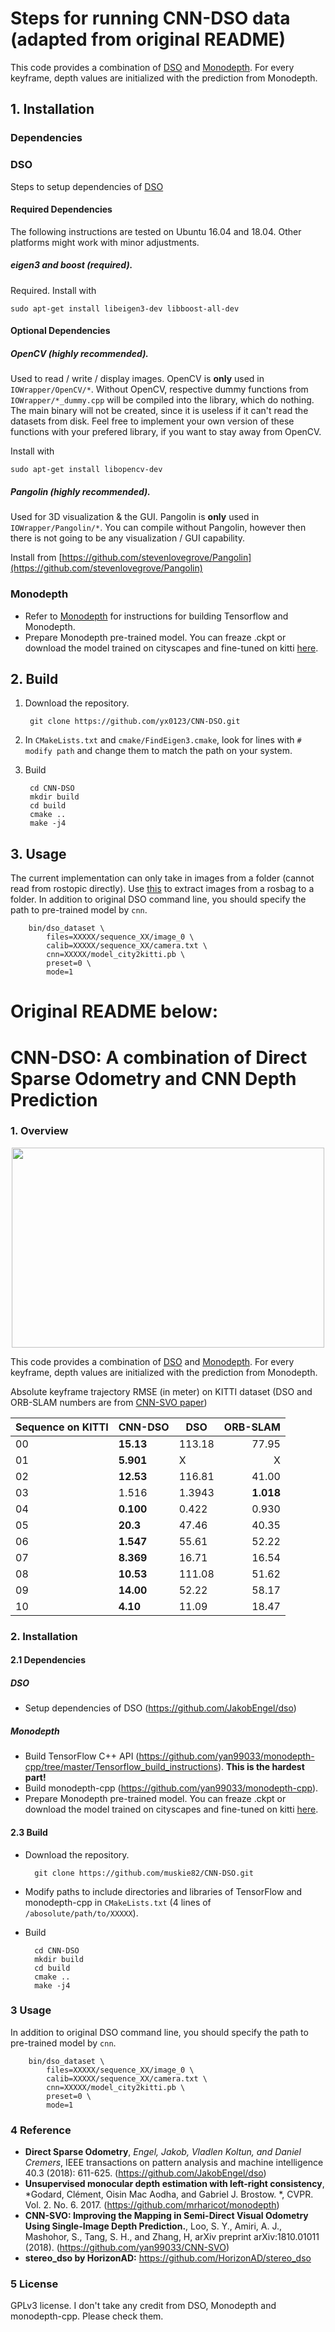# Steps for running CNN-DSO data (adapted from original README)
This code provides a combination of [DSO](https://vision.in.tum.de/research/vslam/dso) and [Monodepth](http://visual.cs.ucl.ac.uk/pubs/monoDepth/).
For every keyframe, depth values are initialized with the prediction from Monodepth.
## 1. Installation
### Dependencies

### DSO
Steps to setup dependencies of [DSO](https://github.com/JakobEngel/dso)
#### Required Dependencies
The following instructions are tested on Ubuntu 16.04 and 18.04. Other platforms might work with minor adjustments.
##### eigen3 and boost (required).
Required. Install with

    sudo apt-get install libeigen3-dev libboost-all-dev

#### Optional Dependencies

##### OpenCV (highly recommended).
Used to read / write / display images.
OpenCV is **only** used in `IOWrapper/OpenCV/*`. Without OpenCV, respective 
dummy functions from `IOWrapper/*_dummy.cpp` will be compiled into the library, which do nothing.
The main binary will not be created, since it is useless if it can't read the datasets from disk.
Feel free to implement your own version of these functions with your prefered library, 
if you want to stay away from OpenCV.

Install with

	sudo apt-get install libopencv-dev

##### Pangolin (highly recommended).
Used for 3D visualization & the GUI.
Pangolin is **only** used in `IOWrapper/Pangolin/*`. You can compile without Pangolin, 
however then there is not going to be any visualization / GUI capability. 

Install from [https://github.com/stevenlovegrove/Pangolin](https://github.com/stevenlovegrove/Pangolin)

### Monodepth
- Refer to [Monodepth](https://github.com/yx0123/monodepth-cpp) for instructions for building Tensorflow and Monodepth.
- Prepare Monodepth pre-trained model. You can freaze .ckpt or download the model trained on cityscapes and fine-tuned on kitti [here](https://github.com/yx0123/monodepth-cpp/tree/master/model). 

## 2. Build

1. Download the repository.

		git clone https://github.com/yx0123/CNN-DSO.git

2. In `CMakeLists.txt` and `cmake/FindEigen3.cmake`, look for lines with `# modify path` and change them to match the path on your system. 

3. Build

		cd CNN-DSO
		mkdir build
		cd build
		cmake ..
		make -j4

## 3. Usage
The current implementation can only take in images from a folder (cannot read from rostopic directly). Use [this](https://github.com/yx0123/bag_to_images) to extract images from a rosbag to a folder. 
In addition to original DSO command line, you should specify the path to pre-trained model by `cnn`.

		bin/dso_dataset \
			files=XXXXX/sequence_XX/image_0 \
			calib=XXXXX/sequence_XX/camera.txt \
			cnn=XXXXX/model_city2kitti.pb \
			preset=0 \
			mode=1

# Original README below:

# CNN-DSO: A combination of Direct Sparse Odometry and CNN Depth Prediction 

### 1. Overview
<p align="center"> <img src="https://github.com/muskie82/CNN-DSO/blob/master/gif/demo.gif" width="500" height="320"> </p>

This code provides a combination of [DSO](https://vision.in.tum.de/research/vslam/dso) and [Monodepth](http://visual.cs.ucl.ac.uk/pubs/monoDepth/).
For every keyframe, depth values are initialized with the prediction from Monodepth.

Absolute keyframe trajectory RMSE (in meter)
on KITTI dataset (DSO and ORB-SLAM numbers are from [CNN-SVO paper](https://arxiv.org/pdf/1810.01011.pdf))

|Sequence on KITTI|CNN-DSO|DSO|ORB-SLAM|
|---|---|---|---:|
|00|**15.13**|113.18|77.95|
|01|**5.901**|X|X|
|02|**12.53**|116.81|41.00|
|03|1.516|1.3943|**1.018**|
|04|**0.100**|0.422|0.930|
|05|**20.3**|47.46|40.35|
|06|**1.547**|55.61|52.22|
|07|**8.369**|16.71|16.54|
|08|**10.53**|111.08|51.62|
|09|**14.00**|52.22|58.17|
|10|**4.10**|11.09|18.47|

### 2. Installation
#### 2.1 Dependencies
##### DSO
- Setup dependencies of DSO (https://github.com/JakobEngel/dso)

##### Monodepth
- Build TensorFlow C++ API (https://github.com/yan99033/monodepth-cpp/tree/master/Tensorflow_build_instructions). **This is the hardest part!** 
- Build monodepth-cpp (https://github.com/yan99033/monodepth-cpp). 
- Prepare Monodepth pre-trained model. You can freaze .ckpt or download the model trained on cityscapes and fine-tuned on kitti [here](https://github.com/yan99033/monodepth-cpp/tree/master/model). 


#### 2.3 Build

- Download the repository.

		git clone https://github.com/muskie82/CNN-DSO.git

- Modify paths to include directories and libraries of TensorFlow and monodepth-cpp in `CMakeLists.txt` (4 lines of `/abosolute/path/to/XXXXX`).

- Build

		cd CNN-DSO
		mkdir build
		cd build
		cmake ..
		make -j4
	

### 3 Usage
In addition to original DSO command line, you should specify the path to pre-trained model by `cnn`.

		bin/dso_dataset \
			files=XXXXX/sequence_XX/image_0 \
			calib=XXXXX/sequence_XX/camera.txt \
			cnn=XXXXX/model_city2kitti.pb \
			preset=0 \
			mode=1


### 4 Reference
* **Direct Sparse Odometry**, *Engel, Jakob, Vladlen Koltun, and Daniel Cremers*, IEEE transactions on pattern analysis and machine intelligence 40.3 (2018): 611-625. (https://github.com/JakobEngel/dso)
* **Unsupervised monocular depth estimation with left-right consistency**, *Godard, Clément, Oisin Mac Aodha, and Gabriel J. Brostow. *, CVPR. Vol. 2. No. 6. 2017. (https://github.com/mrharicot/monodepth)
* **CNN-SVO: Improving the Mapping in Semi-Direct Visual Odometry Using Single-Image Depth Prediction.**, Loo, S. Y., Amiri, A. J., Mashohor, S., Tang, S. H., and Zhang, H, arXiv preprint arXiv:1810.01011 (2018).
(https://github.com/yan99033/CNN-SVO)
* **stereo_dso by HorizonAD:** https://github.com/HorizonAD/stereo_dso

### 5 License
GPLv3 license.
I don't take any credit from DSO, Monodepth and monodepth-cpp. Please check them.
